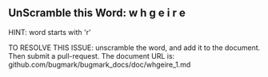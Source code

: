 UnScramble this Word: w h g e i r e
----------

HINT: word starts with 'r'



TO RESOLVE THIS ISSUE: unscramble the word, and add it to the document. Then submit a pull-request.  The document URL is: 
github.com/bugmark/bugmark_docs/doc/whgeire_1.md
